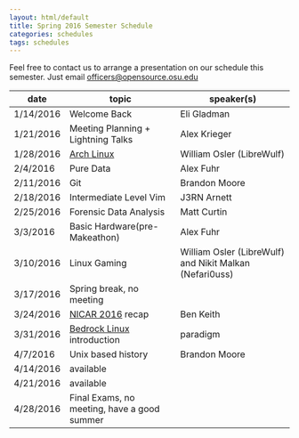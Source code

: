 ```yaml
---
layout: html/default
title: Spring 2016 Semester Schedule
categories: schedules
tags: schedules
---
```


Feel free to contact us to arrange a presentation on our schedule this semester. Just email [officers@opensource.osu.edu](mailto:officers@opensource.osu.edu)

| date	   | topic		                        | speaker(s)                   |
|----------|--------------------------------------------|------------------------------|
| 1/14/2016| Welcome Back                               | Eli Gladman                  |
| 1/21/2016| Meeting Planning + Lightning Talks         | Alex Krieger                 |
| 1/28/2016| [Arch Linux](https://www.archlinux.org)    | William Osler (LibreWulf)    |
| 2/4/2016 | Pure Data                                  | Alex Fuhr                    |
| 2/11/2016| Git                                        | Brandon Moore                |
| 2/18/2016| Intermediate Level Vim                     | J3RN Arnett                  |
| 2/25/2016| Forensic Data Analysis                     | Matt Curtin                  |
| 3/3/2016 | Basic Hardware(pre-Makeathon)              | Alex Fuhr                    |
| 3/10/2016| Linux Gaming                               | William Osler (LibreWulf) and Nikit Malkan (Nefari0uss)  |
| 3/17/2016| Spring break, no meeting                                                  |
| 3/24/2016| [NICAR 2016](http://www.ire.org/conferences/nicar2016/) recap | Ben Keith |
| 3/31/2016| [Bedrock Linux](http://bedrocklinux.org) introduction         | paradigm  |
| 4/7/2016 | Unix based history                         | Brandon Moore                |
| 4/14/2016| available                                                                 |
| 4/21/2016| available                                                                 |
| 4/28/2016| Final Exams, no meeting, have a good summer                               |
